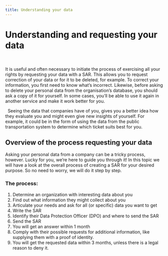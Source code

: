 ```yaml
---
title: Understanding your data
---
```


# Understanding and requesting your data
&nbsp;

It is useful and often necessary to initiate the process of exercising all your rights by requesting your data with a SAR. This allows you to request correction of your data or for it to be deleted, for example. To correct your information, you first need to know what’s incorrect. Likewise, before asking to delete your personal data from the organisation’s database, you should ask a copy of it for yourself. In some cases, you’ll be able to use it again in another service and make it work better for you. 

&nbsp;
Seeing the data that companies have of you, gives you a better idea how they evaluate you and might even give new insights of yourself. For example, it could be in the form of using the data from the public transportation system to determine which ticket suits best for you.
&nbsp;

## Overview of the process requesting your data

Asking your personal data from a company can be a tricky process, however. Lucky for you, we’re here to guide you through it! In this topic we will have a look at the overall process of creating a SAR for your desired purpose. So no need to worry, we will do it step by step.
&nbsp;

### The process:

1. Determine an organization with interesting data about you
2. Find out what information they might collect about you
3. Articulate your needs and ask for all (or specific) data you want to get
4. Write the SAR
5. Identify their Data Protection Officer (DPO) and where to send the SAR
6. Send the SAR
7. You will get an answer within 1 month
8. Comply with their possible requests for additional information, like supplying them with a proof of identity.
9. You will get the requested data within 3 months, unless there is a legal reason to deny it.
